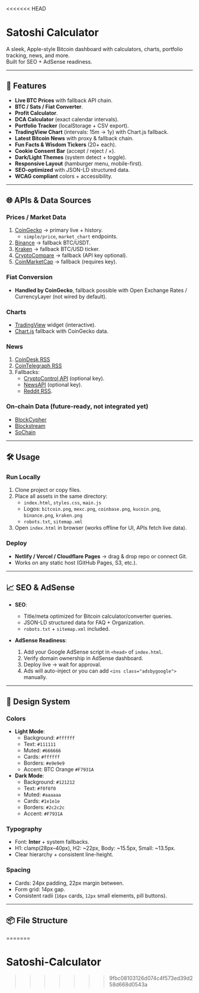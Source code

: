 <<<<<<< HEAD
# Satoshi Calculator

A sleek, Apple-style Bitcoin dashboard with calculators, charts, portfolio tracking, news, and more.  
Built for SEO + AdSense readiness.

---

## 🚀 Features
- **Live BTC Prices** with fallback API chain.
- **BTC / Sats / Fiat Converter**.
- **Profit Calculator**.
- **DCA Calculator** (exact calendar intervals).
- **Portfolio Tracker** (localStorage + CSV export).
- **TradingView Chart** (intervals: 15m → 1y) with Chart.js fallback.
- **Latest Bitcoin News** with proxy & fallback chain.
- **Fun Facts & Wisdom Tickers** (20+ each).
- **Cookie Consent Bar** (accept / reject / ×).
- **Dark/Light Themes** (system detect + toggle).
- **Responsive Layout** (hamburger menu, mobile-first).
- **SEO-optimized** with JSON-LD structured data.
- **WCAG compliant** colors + accessibility.

---

## 🌐 APIs & Data Sources

### Prices / Market Data
1. [CoinGecko](https://www.coingecko.com/en/api) → primary live + history.  
   - `simple/price`, `market_chart` endpoints.
2. [Binance](https://binance-docs.github.io/apidocs/) → fallback BTC/USDT.  
3. [Kraken](https://docs.kraken.com/rest/) → fallback BTC/USD ticker.  
4. [CryptoCompare](https://min-api.cryptocompare.com/) → fallback (API key optional).  
5. [CoinMarketCap](https://coinmarketcap.com/api/) → fallback (requires key).

### Fiat Conversion
- **Handled by CoinGecko**, fallback possible with Open Exchange Rates / CurrencyLayer (not wired by default).

### Charts
- [TradingView](https://www.tradingview.com/widget/) widget (interactive).  
- [Chart.js](https://www.chartjs.org/) fallback with CoinGecko data.

### News
1. [CoinDesk RSS](https://www.coindesk.com/arc/outboundfeeds/rss/)  
2. [CoinTelegraph RSS](https://cointelegraph.com/rss)  
3. Fallbacks:  
   - [CryptoControl API](https://cryptocontrol.io/) (optional key).  
   - [NewsAPI](https://newsapi.org/) (optional key).  
   - [Reddit RSS](https://www.reddit.com/r/Bitcoin/.rss).

### On-chain Data (future-ready, not integrated yet)
- [BlockCypher](https://www.blockcypher.com/dev/bitcoin/)  
- [Blockstream](https://blockstream.info/api/)  
- [SoChain](https://chain.so/api)

---

## 🛠️ Usage

### Run Locally
1. Clone project or copy files.
2. Place all assets in the same directory:
   - `index.html`, `styles.css`, `main.js`
   - Logos: `bitcoin.png`, `mexc.png`, `coinbase.png`, `kucoin.png`, `binance.png`, `kraken.png`
   - `robots.txt`, `sitemap.xml`
3. Open `index.html` in browser (works offline for UI, APIs fetch live data).

### Deploy
- **Netlify / Vercel / Cloudflare Pages** → drag & drop repo or connect Git.  
- Works on any static host (GitHub Pages, S3, etc.).

---

## 📈 SEO & AdSense

- **SEO**:
  - Title/meta optimized for Bitcoin calculator/converter queries.
  - JSON-LD structured data for FAQ + Organization.
  - `robots.txt` + `sitemap.xml` included.

- **AdSense Readiness**:
  1. Add your Google AdSense script in `<head>` of `index.html`.
  2. Verify domain ownership in AdSense dashboard.
  3. Deploy live → wait for approval.
  4. Ads will auto-inject or you can add `<ins class="adsbygoogle">` manually.

---

## 🎨 Design System

### Colors
- **Light Mode**:
  - Background: `#ffffff`
  - Text: `#111111`
  - Muted: `#666666`
  - Cards: `#ffffff`
  - Borders: `#e9e9e9`
  - Accent: BTC Orange `#F7931A`
- **Dark Mode**:
  - Background: `#121212`
  - Text: `#f0f0f0`
  - Muted: `#aaaaaa`
  - Cards: `#1e1e1e`
  - Borders: `#2c2c2c`
  - Accent: `#F7931A`

### Typography
- Font: **Inter** + system fallbacks.
- H1: clamp(28px–40px), H2: ~22px, Body: ~15.5px, Small: ~13.5px.
- Clear hierarchy + consistent line-height.

### Spacing
- Cards: 24px padding, 22px margin between.
- Form grid: 14px gap.
- Consistent radii (`16px` cards, `12px` small elements, pill buttons).

---

## 📦 File Structure
=======
# Satoshi-Calculator
>>>>>>> 9fbc08103126d074c4f573ed39d258d668d0543a
